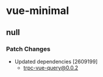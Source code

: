 # vue-minimal

## null

### Patch Changes

- Updated dependencies [2609199]
  - trpc-vue-query@0.0.2
